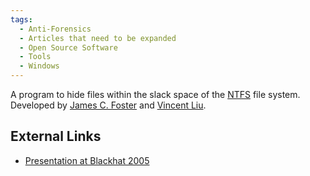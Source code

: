 ```yaml
---
tags:
  - Anti-Forensics
  - Articles that need to be expanded
  - Open Source Software
  - Tools
  - Windows
---
```

A program to hide files within the slack space
of the [NTFS](ntfs.md) file system. Developed by [James C.  Foster](james_c._foster.md) and [Vincent Liu](vincent_liu.md).

## External Links

* [Presentation at Blackhat 2005](http://www.blackhat.com/presentations/bh-usa-05/bh-us-05-foster-liu-update.pdf)
